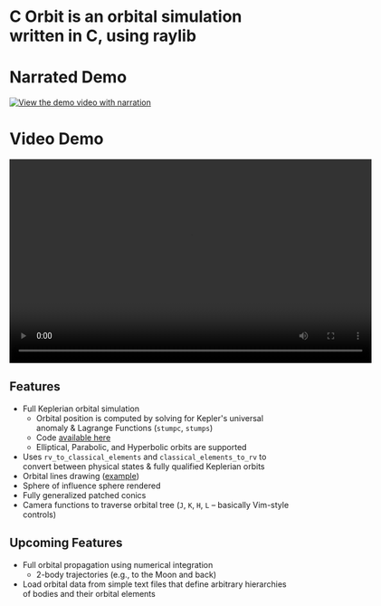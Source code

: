 # C Orbit is an orbital simulation written in C, using raylib

# Narrated Demo

[![View the demo video with narration](https://img.youtube.com/vi/9iFd_e9Pstg/0.jpg)](https://www.youtube.com/watch?v=9iFd_e9Pstg)

# Video Demo

<video width="640" height="360" src="https://github.com/user-attachments/assets/7dc03f54-1fc5-4ace-9054-d87ab199ae50" controls></video>

## Features

- Full Keplerian orbital simulation
  - Orbital position is computed by solving for Kepler's universal anomaly & Lagrange Functions (`stumpc`, `stumps`)
  - Code [available here](#)
  - Elliptical, Parabolic, and Hyperbolic orbits are supported
- Uses `rv_to_classical_elements` and `classical_elements_to_rv` to convert between physical states & fully qualified Keplerian orbits
- Orbital lines drawing ([example](#))
- Sphere of influence sphere rendered
- Fully generalized patched conics
- Camera functions to traverse orbital tree (`J`, `K`, `H`, `L` – basically Vim-style controls)

## Upcoming Features

- Full orbital propagation using numerical integration
  - 2-body trajectories (e.g., to the Moon and back)
- Load orbital data from simple text files that define arbitrary hierarchies of bodies and their orbital elements
